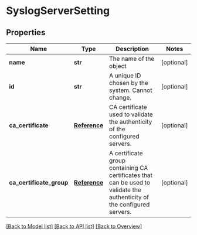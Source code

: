 # SyslogServerSetting

## Properties
Name | Type | Description | Notes
------------ | ------------- | ------------- | -------------
**name** | **str** | The name of the object | [optional] 
**id** | **str** | A unique ID chosen by the system. Cannot change. | [optional] 
**ca_certificate** | [**Reference**](Reference.md) | CA certificate used to validate the authenticity of the configured servers. | [optional] 
**ca_certificate_group** | [**Reference**](Reference.md) | A certificate group containing CA certificates that can be used to validate the authenticity of the configured servers. | [optional] 

[[Back to Model list]](index.md#documentation-for-models) [[Back to API list]](index.md#endpoint-properties) [[Back to Overview]](index.md)


